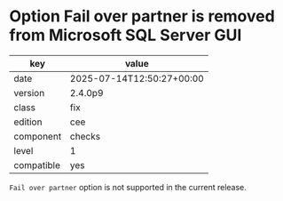 [//]: # (werk v2)
# Option Fail over partner is removed from Microsoft SQL Server GUI

key        | value
---------- | ---
date       | 2025-07-14T12:50:27+00:00
version    | 2.4.0p9
class      | fix
edition    | cee
component  | checks
level      | 1
compatible | yes

`Fail over partner` option is not supported in the current release.
